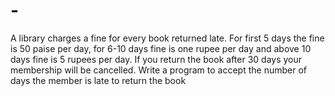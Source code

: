# -
A library charges a fine for every book returned late. For first 5 days the fine is 50 paise per day, for 6-10 days fine is one rupee per day and above 10 days fine is 5 rupees per day. If you return the book after 30 days your membership will be cancelled. Write a program to accept the number of days the member is late to return the book 

